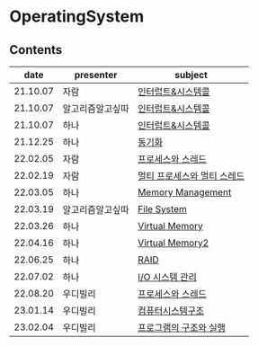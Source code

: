 # OperatingSystem

## Contents

| date     | presenter | subject       |
| -------- | --------- | ------------- |
21.10.07|자람|[인터럽트&시스템콜](./interrupt-systemcall-jaram.md)
21.10.07|알고리즘알고싶따|[인터럽트&시스템콜](./interrupt-systemcall-algo.md)
21.10.07|하나|[인터럽트&시스템콜](./interrupt-systemcall-hanah.md)
|21.12.25|하나|[동기화](./synchronization.md)|
|22.02.05|자람|[프로세스와 스레드](./Process-vs-Thread.md)|
| 22.02.19| 자람      | [멀티 프로세스와 멀티 스레드](./Multi-Process-vs-Multi-Thread.md) |
| 22.03.05| 하나      | [Memory Management](./memory-management_hanah.md) |
| 22.03.19| 알고리즘알고싶따      | [File System](FileSystem.md) |
| 22.03.26| 하나      | [Virtual Memory](virtualMemory_hanah.md) |
| 22.04.16| 하나      | [Virtual Memory2](virtualMemory2_hanah.md) |
| 22.06.25 | 하나      | [RAID](./RAID_hanah.md) |
| 22.07.02 | 하나      | [I/O 시스템 관리](./InputOutput_System_hanah.md) |
| 22.08.20 | 우디빌리      | [프로세스와 스레드](./Process&Thread.md) |
| 23.01.14 | 우디빌리      | [컴퓨터시스템구조](./컴퓨터시스템구조.md) |
| 23.02.04 | 우디빌리      | [프로그램의 구조와 실행](./프로그램의구조와실행.md) |


